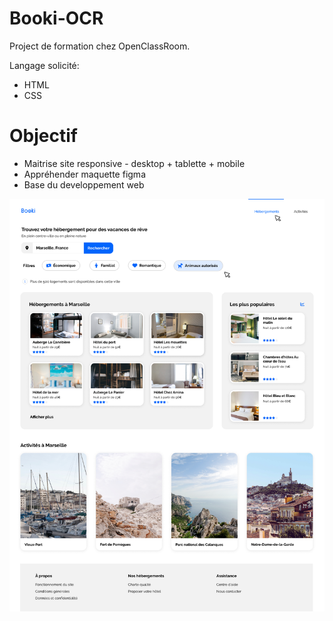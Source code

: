 # Booki-OCR

Project de formation chez OpenClassRoom.

Langage solicité:
- HTML
- CSS


# Objectif 

- Maitrise site responsive - desktop + tablette + mobile
- Appréhender maquette figma
- Base du developpement web

![screenshot du site](./0-Order-Mission/Desktop.png)
